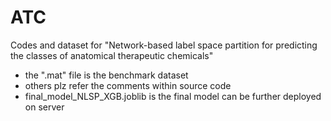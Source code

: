 # ATC
Codes and dataset for "Network-based label space partition for predicting the classes of anatomical therapeutic chemicals"

- the ".mat" file is the benchmark dataset
- others plz refer the comments within source code
- final_model_NLSP_XGB.joblib is the final model can be further deployed on server

